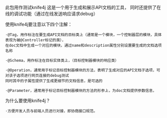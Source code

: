 此包用作测试knife4j
    这是一个用于生成和展示API文档的工具，
    同时还提供了在线的调试功能（通过在线发送响应请求debug）

使用knife4j要注意以下四个注解：

    ·@Tag，用作标注在要生成API文档的目标类上（通常是一个模块，一个控制器层的模块，具体表现为被@Controller标记的类），
    在doc文档中生成一个对应的模块，通过name和description属性分别设置要生成的文档选项名称

    ·@Schema，用作标注在目标实体类上，（目标控制器模块的响应类）

    ·@Operation，通常用于标记目标控制器模块的方法，表明了生成对应的API文档子选项，可对该子选项进行网页连接的debug测试
    同时其中的子属性提供了生成更细节的文档信息，是可选的

    ·@Parameter，通常用于标记目标控制器模块的方法的形参上，为doc文档提供参数信息，

为什么要使用knife4j？

    ·方便开发人员与前端人员进行对接，即协商接口规范。